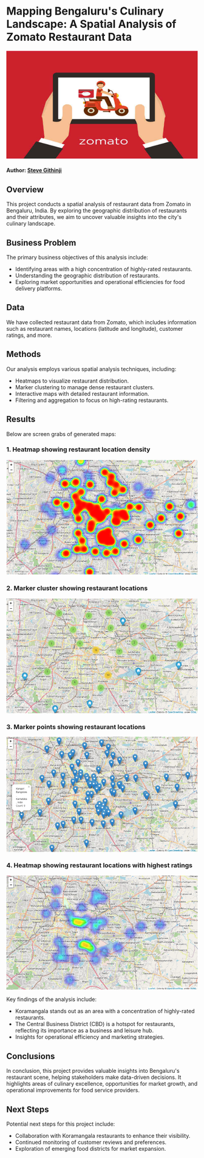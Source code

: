 # Mapping Bengaluru's Culinary Landscape: A Spatial Analysis of Zomato Restaurant Data

![zomato_photo](images/zomato-1564561310.jpg)

#### Author: [Steve Githinji](linkedin.com/in/steve-githinji-10ba0114a)

## Overview

This project conducts a spatial analysis of restaurant data from Zomato in Bengaluru, India. By exploring the geographic distribution of restaurants and their attributes, we aim to uncover valuable insights into the city's culinary landscape.

## Business Problem

The primary business objectives of this analysis include:

- Identifying areas with a high concentration of highly-rated restaurants.
- Understanding the geographic distribution of restaurants.
- Exploring market opportunities and operational efficiencies for food delivery platforms.

## Data

We have collected restaurant data from Zomato, which includes information such as restaurant names, locations (latitude and longitude), customer ratings, and more.

## Methods

Our analysis employs various spatial analysis techniques, including:

- Heatmaps to visualize restaurant distribution.
- Marker clustering to manage dense restaurant clusters.
- Interactive maps with detailed restaurant information.
- Filtering and aggregation to focus on high-rating restaurants.

## Results

Below are screen grabs of generated maps:

### 1. Heatmap showing restaurant location density

![heatmap_photo](images/heatmap_restaurant_density.png)

### 2. Marker cluster showing restaurant locations

![marker_cluster_photo](images/marker_cluster_restaurant_density.png)

### 3. Marker points showing restaurant locations

![marker_photo](images/marker_restaurant_location.png)

### 4. Heatmap showing restaurant locations with highest ratings

![heatmap_ratings_photo](images/heatmap_highest_rating_restaurant_locations.png)

Key findings of the analysis include:

- Koramangala stands out as an area with a concentration of highly-rated restaurants.
- The Central Business District (CBD) is a hotspot for restaurants, reflecting its importance as a business and leisure hub.
- Insights for operational efficiency and marketing strategies.

## Conclusions

In conclusion, this project provides valuable insights into Bengaluru's restaurant scene, helping stakeholders make data-driven decisions. It highlights areas of culinary excellence, opportunities for market growth, and operational improvements for food service providers.

## Next Steps

Potential next steps for this project include:

- Collaboration with Koramangala restaurants to enhance their visibility.
- Continued monitoring of customer reviews and preferences.
- Exploration of emerging food districts for market expansion.